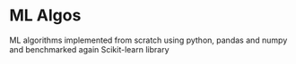 # ML Algos

ML algorithms implemented from scratch using python, pandas and numpy and benchmarked again Scikit-learn library
